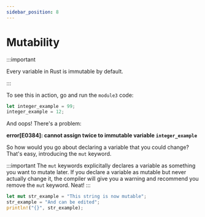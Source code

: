```yaml
---
sidebar_position: 8
---
```


# Mutability

:::important

Every variable in Rust is immutable by default.

:::

To see this in action, go and run the `module3` code:

```rust
let integer_example = 99;
integer_example = 12;
```

And oops! There's a problem:

**error[E0384]: cannot assign twice to immutable variable `integer_example`**

So how would you go about declaring a variable that you could change? That's easy, introducing the `mut` keyword.

:::important
The `mut` keywords explicitally declares a variable as something you want to mutate later. If you declare a variable as mutable but never actually change it, the compiler will give you a warning and recommend you remove the `mut` keyword. Neat!
:::

```rust showLineNumbers
let mut str_example = "This string is now mutable";
str_example = "And can be edited";
println!("{}", str_example);
```